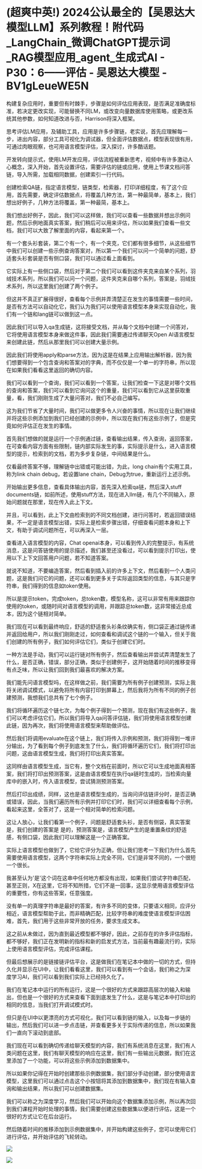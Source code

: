 # (超爽中英!) 2024公认最全的【吴恩达大模型LLM】系列教程！附代码_LangChain_微调ChatGPT提示词_RAG模型应用_agent_生成式AI - P30：6——评估 - 吴恩达大模型 - BV1gLeueWE5N

构建复杂应用时，重要但有时棘手，步骤是如何评估应用表现，是否满足准确度标准，若决定更改实现，可能替换不同LM，或改变向量数据库使用策略，或更改系统其他参数，如何知道改进与否，Harrison将深入框架。

思考评估LM应用，及辅助工具，应用是许多步骤链，老实说，首先应理解每一步，进出内容，部分工具可视化为调试器，但全面评估数据点，模型表现很有用，可通过肉眼观察，也可用语言模型评估，深入探讨，许多酷话题。

开发转向提示式，使用LM开发应用，评估流程被重新思考，视频中有许多激动人心概念，深入开始，首先设置评估，需要评估的链或应用，使用上节课文档问答链，导入所需，加载相同数据，创建索引一行代码。

创建检索QA链，指定语言模型，链类型，检索器，打印详细程度，有了这个应用，首先需要，确定评估数据点，将覆盖几种方法，第一种最简单，基本上，我们想出好例子，几种方法将覆盖，第一种最简，基本上。

我们想出好例子，因此，我们可以这样做，我们可以查看一些数据并想出示例问题，然后示例地面真实答案，我们稍后可以用来评估，所以如果我们查看一些文档，我们可以大致了解里面的内容，看起来第一个。

有一个套头衫套装，第二个有一个，有一个夹克，它们都有很多细节，从这些细节中我们可以创建一些示例查询答案对，所以第一个我们可以问一个简单的问题，舒适套头衫套装是否有侧口袋，我们可以通过看上面看到。

它实际上有一些侧口袋，然后对于第二个我们可以看到这件夹克来自某个系列，羽绒技术系列，所以我们可以问一个问题，这件夹克来自哪个系列，答案是，羽绒技术系列，所以这里我们创建了两个例子。

但这并不真正扩展得很好，查看每个示例并弄清楚正在发生的事情需要一些时间，是否有方法可以自动化它，我们认为我们可以使用语言模型本身来实现自动化，我们有一个链和lang链可以做到这一点。

因此我们可以导入qa生成链，这将接受文档，并从每个文档中创建一个问答对，它将使用语言模型本身来做这件事，因此我们需要通过传递聊天Open AI语言模型来创建此链，然后从那里我们可以创建大量示例。

因此我们将使用apply和parse方法，因为这是在结果上应用输出解析器，因为我们想要得到一个包含查询和答案对的字典，而不仅仅是一个单一的字符串，所以现在如果我们看看这里返回的确切内容。

我们可以看到一个查询，我们可以看到一个答案，让我们检查一下这是对哪个文档的查询和答案，我们可以看到它询问这个的重量，我们可以看到它从这里获取重量，看，我们刚刚生成了大量问答对，我们不必自己编写。

这为我们节省了大量时间，我们可以做更多令人兴奋的事情，所以现在让我们继续并将这些示例添加到我们已经创建的示例中，所以现在我们有这些示例了，但是究竟如何评估正在发生的事情。

首先我们想做的就是运行一个示例通过链，查看输出结果，传入查询，返回答案，在可查看内容方面有些限制，链内部实际发生的事，实际提示是什么，进入语言模型的提示，检索到的文档，若为多步复杂链，中间结果是什么。

仅看最终答案不够，理解链中出错或可能出错，为此，long chain有个实用工具，称为link chain debug，若设置lane chain，Debug为true，重新运行上述示例。

开始输出更多信息，查看具体输出内容，首先深入检索qa链，然后深入stuff documents链，如前所述，使用stuff方法，现在进入llm链，有几个不同输入，原始问题就在那里，现在传入此上下文。

并且，可以看到，此上下文由检索到的不同文档创建，进行问答时，若返回错误结果，不一定是语言模型出错，实际上是检索步骤出错，仔细查看问题本身和上下文，有助于调试问题所在，可以再深入一层。

查看进入语言模型的内容，Chat openai本身，可以看到传入的完整提示，有系统消息，这是问答链使用的提示描述，我们甚至还没看过，可以看到提示打印出，使用以下上下文回答用户问题，若不知道答案。

就说不知道，不要编造答案，然后看到插入前的许多上下文，然后看到一个人类问题，这是我们问它的问题，还可以看到更多关于实际返回类型的信息，与其只是字符串，我们得到的信息如token使用。

所以是提示token，完成token，总token数，模型名称，这可以非常有用来跟踪你使用的token，或随时间对语言模型的调用，并跟踪总token数，这非常接近总成本，因为这个链相对简单。

我们现在可以看到最终响应，舒适的舒适套头衫条纹确实有，侧口袋正通过链传递并返回给用户，所以我们刚刚走过，如何查看和调试这个链的一个输入，但关于我们创建的所有例子，我们如何评估它们，类似于创建它们时。

一种方法是手动，我们可以运行链对所有例子，然后查看输出并尝试弄清楚发生了什么，是否正确，错误，部分正确，类似于创建例子，这开始随着时间的推移变得有点乏味，所以让我们回到我们最喜欢的解决方案。

我们能先问语言模型吗，在这样做之前，我们需要为所有例子创建预测，实际上我将关闭调试模式，以避免将所有内容打印到屏幕上，然后我将为所有不同的例子创建预测，我想我们总共有了七个例子。

我们将循环遍历这个链七次，为每个例子得到一个预测，现在我们有这些例子，我们可以考虑评估它们，所以我们将导入qa问答评估链，我们将使用语言模型创建此链，因为再次，我们将使用语言模型来帮助做评估。

然后我们将调用evaluate在这个链上，我们将传入示例和预测，我们将得到一堆评分输出，为了看到每个例子到底发生了什么，我们将循环遍历它们，我们将打印出问题，这由语言模型生成，我们将打印出真实答案。

这同样由语言模型生成，当它有，整个文档在前面时，所以它可以生成地面真相答案，我们将打印出预测答案，这是由语言模型在执行qa链时生成的，当检索向量库中的嵌入时，传入语言模型，尝试猜测预测答案。

然后打印出成绩，同样，这也是语言模型生成的，当询问评估链评分时，是否正确或错误，因此，当我们遍历所有示例并打印它们时，我们可以详细查看每个示例，看起来这里，全答对了，这是一个相对简单的检索问题。

这让人放心，让我们看第一个例子，问题是舒适套头衫，是否有侧袋，真实答案是，我们创建的答案是 是的，预测答案是，语言模型产生的是重置条纹的舒适感，有侧口袋，因此我们可以理解这是一个正确答案。

实际上语言模型也做到了，它给它评分为正确，但让我们思考一下我们为什么首先需要使用语言模型，这两个字符串实际上完全不同，它们是非常不同的，一个很短一个很长。

我甚至认为'是'这个词在这串中任何地方都没有出现，如果我们尝试字符串匹配，甚至正则，X在这里，它将不知所措，它们不是一回事，这显示使用语言模型评估的重要性，你有这些答案，任意强度。

没有单一的真理字符串是最好的答案，有许多不同的变体，只要语义相同，应评分相近，语言模型帮助于此，而非精确匹配，比较字符串的难度使语言模型评估困难，首先，我们用于这些非常开放的任务，要求生成文本。

这之前从未做过，因为直到最近模型都不够好，因此，之前存在的许多评估指标，都不够好，我们正在发明新的指标和新的启发式方法，当前最有趣最流行的，实际上使用语言模型评估，完成评估课程。

但最后想展示的是链接链评估平台，这是做我们在笔记本中做的一切的方式，但持久化并显示在UI中，让我们看看这里，我们可以看到有一个会话，我们称之为深度学习AI，我们可以看到我们实际上已经持久化了。

我们在笔记本中运行的所有运行，这是一个很好的方式来跟踪高层次的输入和输出，但也是一个很好的方式来查看下面到底发生了什么，这是与笔记本中打印出的相同的信息，当我们打开调试模式时。

但只是在UI中以更漂亮的方式可视化，我们可以看到链的输入，以及每一步链的输出，然后我们可以进一步点击链，并查看更多关于实际传递的信息，所以如果我们一直向下滚动到底部。

我们现在可以看到确切传递给聊天模型的内容，我们有系统消息在这里，我们有人类问题在这里，我们有聊天模型的响应在这里，我们有一些输出元数据，我们在这里添加了一个功能，可以将这些示例添加到数据集中。

所以如果你记得在开始时创建那些示例数据集，我们部分手动创建，部分使用语言模型，这里我们可以通过点击这个小按钮将其添加到数据集中，我们现在有输入查询和输出结果，所以我们可以创建数据集。

我们可以称之为深度学习，然后我们可以开始向这个数据集添加示例，所以再次回到我们课程开始时处理的事情，我们需要创建这些数据集以便进行评估，这是一个很好的方式让它在后台运行。

然后随着时间的推移添加到示例数据集中，并开始构建这些例子，您可以使用它们进行评估，并开始评估的飞轮转动。



![](img/ca31dac492fa21a6592768d41205631e_1.png)

![](img/ca31dac492fa21a6592768d41205631e_2.png)